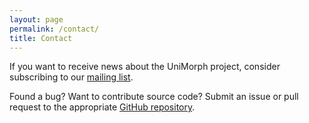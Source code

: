 ```yaml
---
layout: page
permalink: /contact/
title: Contact
---
```


If you want to receive news about the UniMorph project, consider subscribing to our [mailing list](https://groups.google.com/d/forum/unimorph).

Found a bug? Want to contribute source code? Submit an issue or pull request to the appropriate [GitHub repository](https://github.com/unimorph).